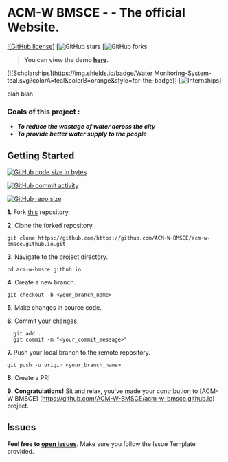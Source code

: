 # ACM-W BMSCE - - The official Website.

[![GitHub license]](https://github.com/ACM-W-BMSCE/acm-w-bmsce.github.io/blob/master/LICENSE) 
[![GitHub stars](https://github.com/ACM-W-BMSCE/acm-w-bmsce.github.io/stargazers) 
[![GitHub forks](https://github.com/ACM-W-BMSCE/acm-w-bmsce.github.io/network/members) 

> **You can view the demo [here](https://acm-w-bmsce.github.io/).**

[![Scholarships](https://img.shields.io/badge/Water Monitoring-System-teal.svg?colorA=teal&colorB=orange&style=for-the-badge)]
[![Internships](https://img.shields.io/badge/IoT-Project-teal.svg?colorA=blue&colorB=red&style=for-the-badge)]

blah blah

### Goals of this project :

- **_To reduce the wastage of water across the city_**
- **_To provide better water supply to the people_**


## Getting Started

[![GitHub code size in bytes](https://img.shields.io/github/languages/code-size/vinitshahdeo/Water-Monitoring-System?logo=github)](https://github.com/ACM-W-BMSCE/acm-w-bmsce.github.io) 

[![GitHub commit activity](https://img.shields.io/github/commit-activity/m/vinitshahdeo/Water-Monitoring-System?color=bluevoilet&logo=github)](https://github.com/ACM-W-BMSCE/acm-w-bmsce.github.io) 

[![GitHub repo size](https://img.shields.io/github/repo-size/vinitshahdeo/Water-Monitoring-System?logo=github)](https://github.com/ACM-W-BMSCE/acm-w-bmsce.github.io)

**1.** Fork [this](https://github.com/ACM-W-BMSCE/acm-w-bmsce.github.io) repository.

**2.** Clone the forked repository.

```terminal
git clone https://github.com/https://github.com/ACM-W-BMSCE/acm-w-bmsce.github.io.git
```

**3.** Navigate to the project directory.

```terminal
cd acm-w-bmsce.github.io
```

**4.** Create a new branch.

```terminal
git checkout -b <your_branch_name>
```

**5.** Make changes in source code.

**6.** Commit your changes.

```terminal
  git add .
  git commit -m "<your_commit_message>"
```

**7.** Push your local branch to the remote repository.

```terminal
git push -u origin <your_branch_name>
```

**8.** Create a PR!

**9.** **Congratulations!** Sit and relax, you've made your contribution to [ACM-W BMSCE]
(https://github.com/ACM-W-BMSCE/acm-w-bmsce.github.io) project.

## Issues

**Feel free to [open issues](https://github.com/ACM-W-BMSCE/acm-w-bmsce.github.io/issues/new)**. Make sure you follow the Issue Template provided.
